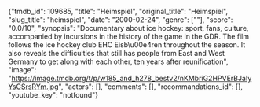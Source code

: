 {"tmdb_id": 109685, "title": "Heimspiel", "original_title": "Heimspiel", "slug_title": "heimspiel", "date": "2000-02-24", "genre": [""], "score": "0.0/10", "synopsis": "Documentary about ice hockey: sport, fans, culture, accompanied by incursions in the history of the game in the GDR. The film follows the ice hockey club EHC Eisb\u00e4ren throughout the season. It also reveals the difficulties that still has people from East and West Germany to get along with each other, ten years after reunification", "image": "https://image.tmdb.org/t/p/w185_and_h278_bestv2/nKMbriG2HPVErBJaIyYsCSrsRYm.jpg", "actors": [], "comments": [], "recommandations_id": [], "youtube_key": "notfound"}